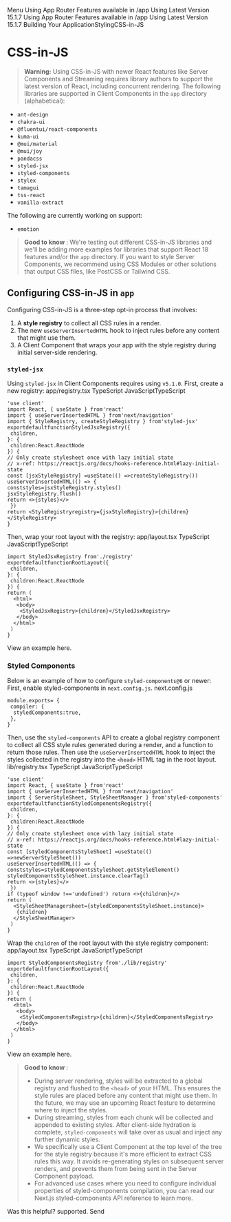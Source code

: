 Menu
Using App Router
Features available in /app
Using Latest Version
15.1.7
Using App Router
Features available in /app
Using Latest Version
15.1.7
Building Your ApplicationStylingCSS-in-JS
# CSS-in-JS
> **Warning:** Using CSS-in-JS with newer React features like Server Components and Streaming requires library authors to support the latest version of React, including concurrent rendering.
The following libraries are supported in Client Components in the `app` directory (alphabetical):
  * `ant-design`
  * `chakra-ui`
  * `@fluentui/react-components`
  * `kuma-ui`
  * `@mui/material`
  * `@mui/joy`
  * `pandacss`
  * `styled-jsx`
  * `styled-components`
  * `stylex`
  * `tamagui`
  * `tss-react`
  * `vanilla-extract`


The following are currently working on support:
  * `emotion`


> **Good to know** : We're testing out different CSS-in-JS libraries and we'll be adding more examples for libraries that support React 18 features and/or the `app` directory.
If you want to style Server Components, we recommend using CSS Modules or other solutions that output CSS files, like PostCSS or Tailwind CSS.
## Configuring CSS-in-JS in `app`
Configuring CSS-in-JS is a three-step opt-in process that involves:
  1. A **style registry** to collect all CSS rules in a render.
  2. The new `useServerInsertedHTML` hook to inject rules before any content that might use them.
  3. A Client Component that wraps your app with the style registry during initial server-side rendering.


### `styled-jsx`
Using `styled-jsx` in Client Components requires using `v5.1.0`. First, create a new registry:
app/registry.tsx
TypeScript
JavaScriptTypeScript
```
'use client'
import React, { useState } from'react'
import { useServerInsertedHTML } from'next/navigation'
import { StyleRegistry, createStyleRegistry } from'styled-jsx'
exportdefaultfunctionStyledJsxRegistry({
 children,
}: {
 children:React.ReactNode
}) {
// Only create stylesheet once with lazy initial state
// x-ref: https://reactjs.org/docs/hooks-reference.html#lazy-initial-state
const [jsxStyleRegistry] =useState(() =>createStyleRegistry())
useServerInsertedHTML(() => {
conststyles=jsxStyleRegistry.styles()
jsxStyleRegistry.flush()
return <>{styles}</>
 })
return <StyleRegistryregistry={jsxStyleRegistry}>{children}</StyleRegistry>
}
```

Then, wrap your root layout with the registry:
app/layout.tsx
TypeScript
JavaScriptTypeScript
```
import StyledJsxRegistry from'./registry'
exportdefaultfunctionRootLayout({
 children,
}: {
 children:React.ReactNode
}) {
return (
  <html>
   <body>
    <StyledJsxRegistry>{children}</StyledJsxRegistry>
   </body>
  </html>
 )
}
```

View an example here.
### Styled Components
Below is an example of how to configure `styled-components@6` or newer:
First, enable styled-components in `next.config.js`.
next.config.js
```
module.exports= {
 compiler: {
  styledComponents:true,
 },
}
```

Then, use the `styled-components` API to create a global registry component to collect all CSS style rules generated during a render, and a function to return those rules. Then use the `useServerInsertedHTML` hook to inject the styles collected in the registry into the `<head>` HTML tag in the root layout.
lib/registry.tsx
TypeScript
JavaScriptTypeScript
```
'use client'
import React, { useState } from'react'
import { useServerInsertedHTML } from'next/navigation'
import { ServerStyleSheet, StyleSheetManager } from'styled-components'
exportdefaultfunctionStyledComponentsRegistry({
 children,
}: {
 children:React.ReactNode
}) {
// Only create stylesheet once with lazy initial state
// x-ref: https://reactjs.org/docs/hooks-reference.html#lazy-initial-state
const [styledComponentsStyleSheet] =useState(() =>newServerStyleSheet())
useServerInsertedHTML(() => {
conststyles=styledComponentsStyleSheet.getStyleElement()
styledComponentsStyleSheet.instance.clearTag()
return <>{styles}</>
 })
if (typeof window !=='undefined') return <>{children}</>
return (
  <StyleSheetManagersheet={styledComponentsStyleSheet.instance}>
   {children}
  </StyleSheetManager>
 )
}
```

Wrap the `children` of the root layout with the style registry component:
app/layout.tsx
TypeScript
JavaScriptTypeScript
```
import StyledComponentsRegistry from'./lib/registry'
exportdefaultfunctionRootLayout({
 children,
}: {
 children:React.ReactNode
}) {
return (
  <html>
   <body>
    <StyledComponentsRegistry>{children}</StyledComponentsRegistry>
   </body>
  </html>
 )
}
```

View an example here.
> **Good to know** :
>   * During server rendering, styles will be extracted to a global registry and flushed to the `<head>` of your HTML. This ensures the style rules are placed before any content that might use them. In the future, we may use an upcoming React feature to determine where to inject the styles.
>   * During streaming, styles from each chunk will be collected and appended to existing styles. After client-side hydration is complete, `styled-components` will take over as usual and inject any further dynamic styles.
>   * We specifically use a Client Component at the top level of the tree for the style registry because it's more efficient to extract CSS rules this way. It avoids re-generating styles on subsequent server renders, and prevents them from being sent in the Server Component payload.
>   * For advanced use cases where you need to configure individual properties of styled-components compilation, you can read our Next.js styled-components API reference to learn more.
> 

Was this helpful?
supported.
Send
